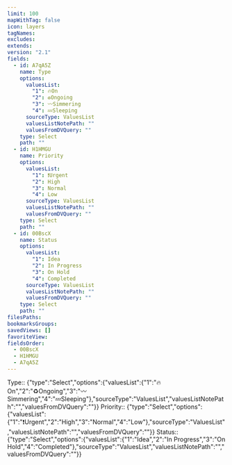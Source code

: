 ```yaml
---
limit: 100
mapWithTag: false
icon: layers
tagNames: 
excludes: 
extends: 
version: "2.1"
fields:
  - id: A7qA5Z
    name: Type
    options:
      valuesList:
        "1": 🔥On
        "2": ♻️Ongoing
        "3": 〰️Simmering
        "4": 💤Sleeping
      sourceType: ValuesList
      valuesListNotePath: ""
      valuesFromDVQuery: ""
    type: Select
    path: ""
  - id: H1HMGU
    name: Priority
    options:
      valuesList:
        "1": ❗Urgent
        "2": High
        "3": Normal
        "4": Low
      sourceType: ValuesList
      valuesListNotePath: ""
      valuesFromDVQuery: ""
    type: Select
    path: ""
  - id: 00BscX
    name: Status
    options:
      valuesList:
        "1": Idea
        "2": In Progress
        "3": On Hold
        "4": Completed
      sourceType: ValuesList
      valuesListNotePath: ""
      valuesFromDVQuery: ""
    type: Select
    path: ""
filesPaths: 
bookmarksGroups: 
savedViews: []
favoriteView: 
fieldsOrder:
  - 00BscX
  - H1HMGU
  - A7qA5Z
---
```


Type:: {"type":"Select","options":{"valuesList":{"1":"🔥On","2":"♻️Ongoing","3":"〰️Simmering","4":"💤Sleeping"},"sourceType":"ValuesList","valuesListNotePath":"","valuesFromDVQuery":""}}
Priority:: {"type":"Select","options":{"valuesList":{"1":"❗Urgent","2":"High","3":"Normal","4":"Low"},"sourceType":"ValuesList","valuesListNotePath":"","valuesFromDVQuery":""}}
Status:: {"type":"Select","options":{"valuesList":{"1":"Idea","2":"In Progress","3":"On Hold","4":"Completed"},"sourceType":"ValuesList","valuesListNotePath":"","valuesFromDVQuery":""}}